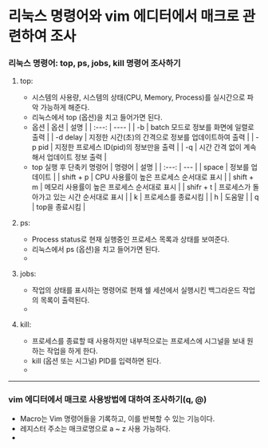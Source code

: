#  리눅스 명령어와 vim 에디터에서 매크로 관련하여 조사


### 리눅스 명령어: top, ps, jobs, kill 명령어 조사하기

1) top:
   * 시스템의 사용량, 시스템의 상태(CPU, Memory, Process)를 실시간으로 파악 가능하게 해준다.
   * 리눅스에서 top (옵션)을 치고 들어가면 된다.
   * 옵션
      | 옵션 | 설명 |
      | :---: | ---- |
      | -b | batch 모드로 정보를 화면에 일렬로 출력 |
      | -d delay | 지정한 시간(초)의 간격으로 정보를 업데이트하여 출력 |
      | -p pid | 지정한 프로세스 ID(pid)의 정보만을 출력 |
      | -q | 시간 간격 없이 계속해서 업데이트 정보 출력 |
   * top 실행 후 단축키 명령어
      | 명령어 | 설명 |
      | :---: | --- |
      | space | 정보를 업데이트 |
      | shift + p | CPU 사용률이 높은 프로세스 순서대로 표시 |
      | shift + m | 메모리 사용률이 높은 프로세스 순서대로 표시 |
      | shifr + t | 프로세스가 돌아가고 있는 시간 순서대로 표시 |
      | k | 프로세스를 종료시킴 |
      | h | 도움말 |
      | q | top을 종료시킴 |
   
2) ps:
   * Process status로 현재 실행중인 프로세스 목록과 상태를 보여준다. 
   * 리눅스에서 ps (옵션)을 치고 들어가면 된다. 
   * 
3) jobs:
   * 작업의 상태를 표시하는 명령어로 현재 쉘 세션에서 실행시킨 백그라운드 작업의 목록이 출력된다.
   * 
4) kill:
   * 프로세스를 종료할 때 사용하지만 내부적으로는 프로세스에 시그널을 보내 원하는 작업을 하게 한다.
   * kill (옵션 또는 시그널) PID를 입력하면 된다. 
   * 

---
### vim 에디터에서 매크로 사용방법에 대하여 조사하기(q, @)

* Macro는 Vim 명령어들을 기록하고, 이를 반복할 수 있는 기능이다.
* 레지스터 주소는 매크로명으로 a ~ z 사용 가능하다.
* 
